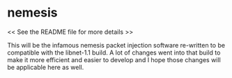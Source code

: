 nemesis
=======
<< See the README file for more details >>

This will be the infamous nemesis packet injection software re-written to be compatible with the libnet-1.1 build.
A lot of changes went into that build to make it more efficient and easier to develop and I hope those changes will 
be applicable here as well.
